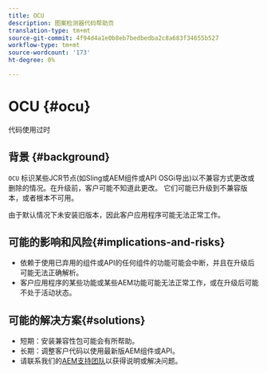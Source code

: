 ```yaml
---
title: OCU
description: 图案检测器代码帮助页
translation-type: tm+mt
source-git-commit: 4f94d4a1e0b8eb7bedbedba2c8a683f34655b527
workflow-type: tm+mt
source-wordcount: '173'
ht-degree: 0%

---
```



# OCU {#ocu}

代码使用过时

## 背景 {#background}

`OCU` 标识某些JCR节点(如Sling或AEM组件或API OSGi导出)以不兼容方式更改或删除的情况。在升级前，客户可能不知道此更改。 它们可能已升级到不兼容版本，或者根本不可用。

由于默认情况下未安装旧版本，因此客户应用程序可能无法正常工作。

## 可能的影响和风险{#implications-and-risks}

* 依赖于使用已弃用的组件或API的任何组件的功能可能会中断，并且在升级后可能无法正确解析。
* 客户应用程序的某些功能或某些AEM功能可能无法正常工作，或在升级后可能不处于活动状态。

## 可能的解决方案{#solutions}

* 短期：安装兼容性包可能会有所帮助。
* 长期：调整客户代码以使用最新版AEM组件或API。
* 请联系我们的[AEM支持团队](https://helpx.adobe.com/enterprise/using/support-for-experience-cloud.html)以获得说明或解决问题。
